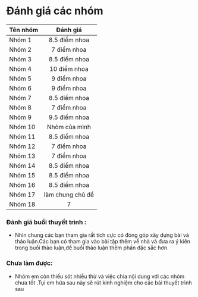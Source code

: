# Đánh giá các nhóm

| Tên nhóm   |      Đánh giá      |
|----------|:-------------:|
| Nhóm 1 |  8.5 điểm nhoa |
| Nhóm 2 |  7 điểm nhoa |
| Nhóm 3 |  8.5 điểm nhoa |
| Nhóm 4 |  10 điểm nhoa |
| Nhóm 5 |  9 điểm nhoa  |
| Nhóm 6 |  9 điểm nhoa |
| Nhóm 7 |  8.5 điểm nhoa |
| Nhóm 8 |  7 điểm nhoa |
| Nhóm 9 |  9.5 điểm nhoa |
| Nhóm 10 |  Nhỏm của mình |
| Nhóm 11|  8.5 điểm nhoa |
| Nhóm 12 |  7 điểm nhoa |
| Nhóm 13 |  7 điểm nhoa |
| Nhóm 14 |  8.5 điểm nhoa |
| Nhóm 15 |  8.5 điểm nhoa |
| Nhóm 16 |  8.5 điểm nhoa |
| Nhóm 17 |  làm chung chủ đề |
| Nhóm 18 |  7  |

### Đánh giá buổi thuyết trình :
* Nhìn chung các bạn tham gia rất tích cực có đóng góp xây dựng bài và thảo luận.Các bạn có tham gia vào bài tập thêm về nhà và đưa ra ý kiên trong buổi thảo luận,để buổi thảo luận thêm phần đặc sắc hơn
### Chưa làm được:
* Nhóm em còn thiếu sót nhiều thừ và việc chia nội dung với các nhóm chưa tốt .Tụi em hứa sau này sẽ rút kinh nghiệm cho các bài thuyết trình sau
